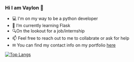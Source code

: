 ### Hi I am Vaylon 👋
 - 💻 I'm on my way to be a python developer 
 - 🌱 I’m currently learning Flask 
 - 🔍On the lookout for a job/internship
 - 📫 Feel free to reach out to me to collabrate or ask for help 
 - ✉ You can find my contact info on my portfolio [here](https://vaylonfernandes.netlify.app/)<br>


<!--[!Vaylon's GitHub stats](https://github-readme-stats.vercel.app/api?username=vaylon-fernandes)](https://github.com/anuraghazra/github-readme-stats)-->

[![Top Langs](https://github-readme-stats.vercel.app/api/top-langs/?username=vaylon-fernandes&layout=compact&theme=gruvbox)](https://github.com/anuraghazra/github-readme-stats)

<!--
**vaylon-fernandes/vaylon-fernandes** is a ✨ _special_ ✨ repository because its `README.md` (this file) appears on your GitHub profile.

Here are some ideas to get you started:

- 🔭 I’m currently working on ...
- 🌱 I’m currently learning ...
- 👯 I’m looking to collaborate on ...
- 🤔 I’m looking for help with ...
- 💬 Ask me about ...
- 📫 How to reach me: ...
- 😄 Pronouns: ...
- ⚡ Fun fact: ...
-->
